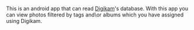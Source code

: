 This is an android app that can read [Digikam](https://www.digikam.org/)'s database. With this app you can view photos filtered by tags and\or albums which you have assigned using Digikam.
